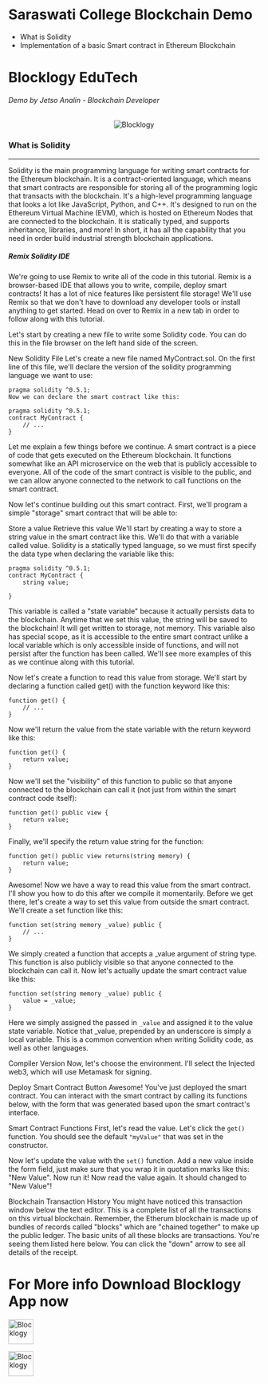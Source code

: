 # Saraswati College Blockchain Demo


- What is Solidity
- Implementation of a basic Smart contract in Ethereum Blockchain


# Blocklogy EduTech
###### Demo by Jetso Analin - Blockchain Developer

<center> <img src="https://lh3.googleusercontent.com/QlQqejAQbV6b1oVX5ps2gG9QNROpAAGqnWLzTtA3iCSflBQ5uLprpOl2qdXO3WwHsUg" alt="Blocklogy"> </center>




### What is Solidity
                
---

Solidity is the main programming language for writing smart contracts for the Ethereum blockchain. It is a contract-oriented language, which means that smart contracts are responsible for storing all of the programming logic that transacts with the blockchain. It's a high-level programming language that looks a lot like JavaScript, Python, and C++. It's designed to run on the Ethereum Virtual Machine (EVM), which is hosted on Ethereum Nodes that are connected to the blockchain. It is statically typed, and supports inheritance, libraries, and more! In short, it has all the capability that you need in order build industrial strength blockchain applications.

##### Remix Solidity IDE
We're going to use Remix to write all of the code in this tutorial. Remix is a browser-based IDE that allows you to write, compile, deploy smart contracts! It has a lot of nice features like persistent file storage! We'll use Remix so that we don't have to download any developer tools or install anything to get started. Head on over to Remix in a new tab in order to follow along with this tutorial.

Let's start by creating a new file to write some Solidity code. You can do this in the file browser on the left hand side of the screen.

New Solidity File
Let's create a new file named MyContract.sol. On the first line of this file, we'll declare the version of the solidity programming language we want to use:

```
pragma solidity ^0.5.1;
Now we can declare the smart contract like this:

pragma solidity ^0.5.1;
contract MyContract {
    // ...
}
```
Let me explain a few things before we continue. A smart contract is a piece of code that gets executed on the Ethereum blockchain. It functions somewhat like an API microservice on the web that is publicly accessible to everyone. All of the code of the smart contract is visible to the public, and we can allow anyone connected to the network to call functions on the smart contract.

Now let's continue building out this smart contract. First, we'll program a simple "storage" smart contract that will be able to:

Store a value
Retrieve this value
We'll start by creating a way to store a string value in the smart contract like this. We'll do that with a variable called value. Solidity is a statically typed language, so we must first specify the data type when declaring the variable like this:

```
pragma solidity ^0.5.1;
contract MyContract {
    string value;

}
```
This variable is called a "state variable" because it actually persists data to the blockchain. Anytime that we set this value, the string will be saved to the blockchain! It will get written to storage, not memory. This variable also has special scope, as it is accessible to the entire smart contract unlike a local variable which is only accessible inside of functions, and will not persist after the function has been called. We'll see more examples of this as we continue along with this tutorial.

Now let's create a function to read this value from storage. We'll start by declaring a function called get() with the function keyword like this:

```
function get() {
    // ...
}
```
Now we'll return the value from the state variable with the return keyword like this:

```
function get() {
    return value;
}
```
Now we'll set the "visibility" of this function to public so that anyone connected to the blockchain can call it (not just from within the smart contract code itself):

```
function get() public view {
    return value;
}
```
Finally, we'll specify the return value string for the function:
```
function get() public view returns(string memory) {
    return value;
}
```
Awesome! Now we have a way to read this value from the smart contract. I'll show you how to do this after we compile it momentarily. Before we get there, let's create a way to set this value from outside the smart contract. We'll create a set function like this:
```
function set(string memory _value) public {
    // ...
}
```
We simply created a function that accepts a _value argument of string type. This function is also publicly visible so that anyone connected to the blockchain can call it. Now let's actually update the smart contract value like this:
```
function set(string memory _value) public {
    value = _value;
}
```
Here we simply assigned the passed in ```_value``` and assigned it to the value state variable. Notice that _value, prepended by an underscore is simply a local variable. This is a common convention when writing Solidity code, as well as other languages.


Compiler Version
Now, let's choose the environment. I'll select the Injected web3, which will use Metamask for signing.

Deploy Smart Contract Button
Awesome! You've just deployed the smart contract. You can interact with the smart contract by calling its functions below, with the form that was generated based upon the smart contract's interface.

Smart Contract Functions
First, let's read the value. Let's click the ```get()``` function. You should see the default ```"myValue"``` that was set in the constructor.

Now let's update the value with the ```set()``` function. Add a new value inside the form field, just make sure that you wrap it in quotation marks like this: "New Value". Now run it! Now read the value again. It should changed to "New Value"!

Blockchain Transaction History
You might have noticed this transaction window below the text editor. This is a complete list of all the transactions on this virtual blockchain. Remember, the Etherum blockchain is made up of bundles of records called "blocks" which are "chained together" to make up the public ledger. The basic units of all these blocks are transactions. You're seeing them listed here below. You can click the "down" arrow to see all details of the receipt.


# For More info Download Blocklogy App now

<a href= "https://play.google.com/store/apps/details?id=com.kmpards.blocklogy&hl=en_IN"><img width=50px height=50px src="https://mondrian.mashable.com/uploads%252Fcard%252Fimage%252F475500%252Ff018ae30-f60a-43b7-a3fd-d9acec74849e.png%252Ffull-fit-in__950x534.png?signature=T8lnjwshIlXsatf7BSwU-PhthKQ=&source=https%3A%2F%2Fblueprint-api-production.s3.amazonaws.com" alt="Blocklogy"> </a>

<a href= "https://play.google.com/store/apps/details?id=com.kmpards.blocklogy&hl=en_IN"><img width=50px height=50px src="https://cdn.iconscout.com/icon/free/png-512/app-store-461590.png" alt="Blocklogy"> </a>
